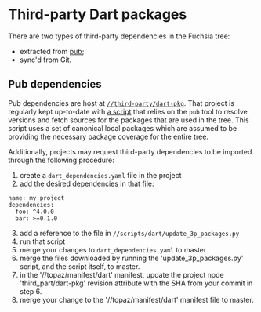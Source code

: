 # Third-party Dart packages


There are two types of third-party dependencies in the Fuchsia tree:
- extracted from [pub][pub];
- sync'd from Git.

## Pub dependencies

Pub dependencies are host at [`//third-party/dart-pkg`][dart-3p]. That project
is regularly kept up-to-date with [a script][dart-3p-script] that relies on the
`pub` tool to resolve versions and fetch sources for the packages that are used
in the tree.
This script uses a set of canonical local packages which are assumed to be
providing the necessary package coverage for the entire tree.

Additionally, projects may request third-party dependencies to be imported
through the following procedure:
1. create a `dart_dependencies.yaml` file in the project
2. add the desired dependencies in that file:
```
name: my_project
dependencies:
  foo: ^4.0.0
  bar: >=0.1.0
```
3. add a reference to the file in `//scripts/dart/update_3p_packages.py`
4. run that script
5. merge your changes to `dart_dependencies.yaml` to master
6. merge the files downloaded by running the 'update_3p_packages.py' script, and the script itself, to master.
7. in the '//topaz/manifest/dart' manifest, update the project node 'third_part/dart-pkg' revision attribute with the SHA from your commit in step 6.
8. merge your change to the '//topaz/manifest/dart' manifest file to master.


[pub]: https://pub.dartlang.org/ "Pub"
[dart-3p]: https://fuchsia.googlesource.com/third_party/dart-pkg/+/master "Third-party dependencies"
[dart-3p-script]: https://fuchsia.googlesource.com/fuchsia/+/master/scripts/dart/update_3p_packages.py "Dependencies script"
